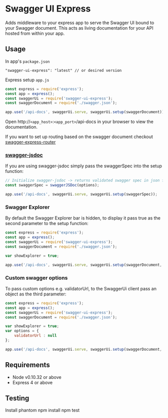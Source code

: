 # Swagger UI Express

Adds middleware to your express app to serve the Swagger UI bound to your Swagger document. This acts as living documentation for your API hosted from within your app.

## Usage

In app's `package.json`

    "swagger-ui-express": "latest" // or desired version

Express setup `app.js`
```javascript
const express = require('express');
const app = express();
const swaggerUi = require('swagger-ui-express');
const swaggerDocument = require('./swagger.json');

app.use('/api-docs', swaggerUi.serve, swaggerUi.setup(swaggerDocument));
```

Open http://`<app_host>`:`<app_port>`/api-docs in your browser to view the documentation.

If you want to set up routing based on the swagger document checkout [swagger-express-router](https://www.npmjs.com/package/swagger-express-router)

### [swagger-jsdoc](https://www.npmjs.com/package/swagger-jsdoc)

If you are using swagger-jsdoc simply pass the swaggerSpec into the setup function:

```javascript
// Initialize swagger-jsdoc -> returns validated swagger spec in json format
const swaggerSpec = swaggerJSDoc(options);

app.use('/api-docs', swaggerUi.serve, swaggerUi.setup(swaggerSpec));
```

### Swagger Explorer

By default the Swagger Explorer bar is hidden, to display it pass true as the second parameter to the setup function:

```javascript
const express = require('express');
const app = express();
const swaggerUi = require('swagger-ui-express');
const swaggerDocument = require('./swagger.json');

var showExplorer = true;

app.use('/api-docs', swaggerUi.serve, swaggerUi.setup(swaggerDocument, showExplorer));
```

### Custom swagger options

To pass custom options e.g. validatorUrl, to the SwaggerUi client pass an object as the third parameter:

```javascript
const express = require('express');
const app = express();
const swaggerUi = require('swagger-ui-express');
const swaggerDocument = require('./swagger.json');

var showExplorer = true;
var options = {
	validatorUrl : null
};

app.use('/api-docs', swaggerUi.serve, swaggerUi.setup(swaggerDocument, showExplorer, options));
```

## Requirements

* Node v0.10.32 or above
* Express 4 or above

## Testing

Install phantom
npm install
npm test
